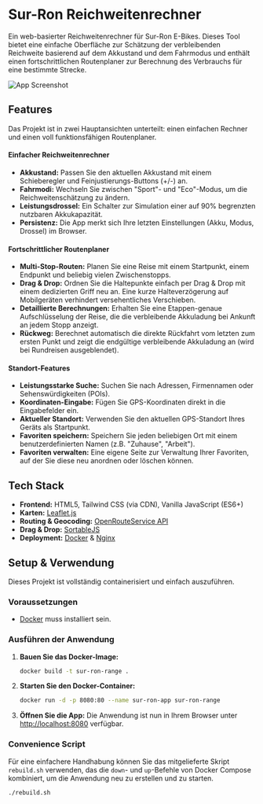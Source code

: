 # Sur-Ron Reichweitenrechner

Ein web-basierter Reichweitenrechner für Sur-Ron E-Bikes. Dieses Tool bietet eine einfache Oberfläche zur Schätzung der verbleibenden Reichweite basierend auf dem Akkustand und dem Fahrmodus und enthält einen fortschrittlichen Routenplaner zur Berechnung des Verbrauchs für eine bestimmte Strecke.

![App Screenshot](https://placehold.co/600x300/1f2937/ffffff?text=Sur-Ron+App)

## Features

Das Projekt ist in zwei Hauptansichten unterteilt: einen einfachen Rechner und einen voll funktionsfähigen Routenplaner.

#### Einfacher Reichweitenrechner
- **Akkustand:** Passen Sie den aktuellen Akkustand mit einem Schieberegler und Feinjustierungs-Buttons (+/-) an.
- **Fahrmodi:** Wechseln Sie zwischen "Sport"- und "Eco"-Modus, um die Reichweitenschätzung zu ändern.
- **Leistungsdrossel:** Ein Schalter zur Simulation einer auf 90% begrenzten nutzbaren Akkukapazität.
- **Persistenz:** Die App merkt sich Ihre letzten Einstellungen (Akku, Modus, Drossel) im Browser.

#### Fortschrittlicher Routenplaner
- **Multi-Stop-Routen:** Planen Sie eine Reise mit einem Startpunkt, einem Endpunkt und beliebig vielen Zwischenstopps.
- **Drag & Drop:** Ordnen Sie die Haltepunkte einfach per Drag & Drop mit einem dedizierten Griff neu an. Eine kurze Halteverzögerung auf Mobilgeräten verhindert versehentliches Verschieben.
- **Detaillierte Berechnungen:** Erhalten Sie eine Etappen-genaue Aufschlüsselung der Reise, die die verbleibende Akkuladung bei Ankunft an jedem Stopp anzeigt.
- **Rückweg:** Berechnet automatisch die direkte Rückfahrt vom letzten zum ersten Punkt und zeigt die endgültige verbleibende Akkuladung an (wird bei Rundreisen ausgeblendet).

#### Standort-Features
- **Leistungsstarke Suche:** Suchen Sie nach Adressen, Firmennamen oder Sehenswürdigkeiten (POIs).
- **Koordinaten-Eingabe:** Fügen Sie GPS-Koordinaten direkt in die Eingabefelder ein.
- **Aktueller Standort:** Verwenden Sie den aktuellen GPS-Standort Ihres Geräts als Startpunkt.
- **Favoriten speichern:** Speichern Sie jeden beliebigen Ort mit einem benutzerdefinierten Namen (z.B. "Zuhause", "Arbeit").
- **Favoriten verwalten:** Eine eigene Seite zur Verwaltung Ihrer Favoriten, auf der Sie diese neu anordnen oder löschen können.

## Tech Stack

- **Frontend:** HTML5, Tailwind CSS (via CDN), Vanilla JavaScript (ES6+)
- **Karten:** [Leaflet.js](https://leafletjs.com/)
- **Routing & Geocoding:** [OpenRouteService API](https://openrouteservice.org/)
- **Drag & Drop:** [SortableJS](https://github.com/SortableJS/Sortable)
- **Deployment:** [Docker](https://www.docker.com/) & [Nginx](https://www.nginx.com/)

## Setup & Verwendung

Dieses Projekt ist vollständig containerisiert und einfach auszuführen.

### Voraussetzungen
- [Docker](https://docs.docker.com/get-docker/) muss installiert sein.

### Ausführen der Anwendung

1.  **Bauen Sie das Docker-Image:**
    ```bash
    docker build -t sur-ron-range .
    ```

2.  **Starten Sie den Docker-Container:**
    ```bash
    docker run -d -p 8080:80 --name sur-ron-app sur-ron-range
    ```

3.  **Öffnen Sie die App:**
    Die Anwendung ist nun in Ihrem Browser unter [http://localhost:8080](http://localhost:8080) verfügbar.

### Convenience Script

Für eine einfachere Handhabung können Sie das mitgelieferte Skript `rebuild.sh` verwenden, das die `down`- und `up`-Befehle von Docker Compose kombiniert, um die Anwendung neu zu erstellen und zu starten.

```bash
./rebuild.sh
```